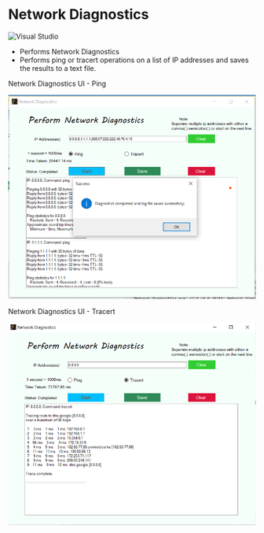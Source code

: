 # Network Diagnostics
![Visual Studio](https://img.shields.io/badge/Visual%20Studio-5C2D91.svg?style=for-the-badge&logo=visual-studio&logoColor=white)

- Performs Network Diagnostics
- Performs ping or tracert operations on a list of IP addresses and saves the results to a text file.

Network Diagnostics UI - Ping

![Network Diagnostics UI](https://github.com/RadaGathee/RadaGathee/blob/main/networkUi001.png)

Network Diagnostics UI - Tracert

![Network Diagnostics UI](https://github.com/RadaGathee/RadaGathee/blob/main/networkUi-Trace-002.png)
